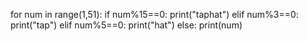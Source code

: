 for num in range(1,51):
    if num%15==0:
        print("taphat")
    elif num%3==0:
        print("tap")
    elif num%5==0:
        print("hat")
    else:
        print(num)
